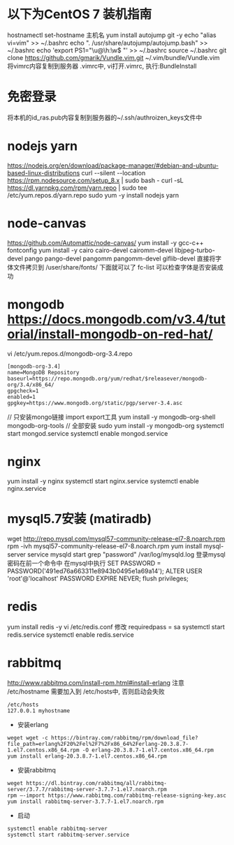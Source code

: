 # 以下为CentOS 7 装机指南
hostnamectl set-hostname 主机名
yum install autojump git -y
echo "alias vi=vim" >> ~/.bashrc
echo ". /usr/share/autojump/autojump.bash" >> ~/.bashrc
echo 'export PS1="\u@\h:\w$ "' >> ~/.bashrc
source ~/.bashrc
git clone https://github.com/gmarik/Vundle.vim.git ~/.vim/bundle/Vundle.vim
将vimrc内容复制到服务器 .vimrc中, vi打开.vimrc, 执行:BundleInstall

# 免密登录
将本机的id_ras.pub内容复制到服务器的~/.ssh/authroizen_keys文件中

# nodejs yarn
https://nodejs.org/en/download/package-manager/#debian-and-ubuntu-based-linux-distributions
curl --silent --location https://rpm.nodesource.com/setup_8.x | sudo bash -
curl -sL https://dl.yarnpkg.com/rpm/yarn.repo | sudo tee /etc/yum.repos.d/yarn.repo
sudo yum -y install nodejs yarn

# node-canvas
https://github.com/Automattic/node-canvas/
yum install -y gcc-c++ fontconfig
yum install -y cairo cairo-devel cairomm-devel libjpeg-turbo-devel pango pango-devel pangomm pangomm-devel giflib-devel
直接将字体文件拷贝到 /user/share/fonts/ 下面就可以了
fc-list 可以检查字体是否安装成功

# mongodb https://docs.mongodb.com/v3.4/tutorial/install-mongodb-on-red-hat/
vi /etc/yum.repos.d/mongodb-org-3.4.repo
```
[mongodb-org-3.4]
name=MongoDB Repository
baseurl=https://repo.mongodb.org/yum/redhat/$releasever/mongodb-org/3.4/x86_64/
gpgcheck=1
enabled=1
gpgkey=https://www.mongodb.org/static/pgp/server-3.4.asc
```
// 只安装mongo链接 import export工具
yum install -y mongodb-org-shell mongodb-org-tools
// 全部安装
sudo yum install -y mongodb-org
systemctl start  mongod.service
systemctl enable mongod.service

# nginx
yum install -y nginx
systemctl start nginx.service
systemctl enable nginx.service

# mysql5.7安装 (matiradb)
wget http://repo.mysql.com/mysql57-community-release-el7-8.noarch.rpm
rpm -ivh mysql57-community-release-el7-8.noarch.rpm
yum install mysql-server
service mysqld start
grep "password" /var/log/mysqld.log
登录mysql 密码在前一个命令中
在mysql中执行
SET PASSWORD = PASSWORD('491ed76a663311e8943b0495e1a69a14');
ALTER USER 'root'@'localhost' PASSWORD EXPIRE NEVER;
flush privileges;

# redis
yum install redis -y
vi /etc/redis.conf
修改 requiredpass = sa
systemctl start redis.service
systemctl enable redis.service

# rabbitmq
http://www.rabbitmq.com/install-rpm.html#install-erlang
注意 /etc/hostname 需要加入到 /etc/hosts中, 否则启动会失败
```
/etc/hosts
127.0.0.1 myhostname
```
* 安装erlang
```
weget wget -c https://bintray.com/rabbitmq/rpm/download_file?file_path=erlang%2F20%2Fel%2F7%2Fx86_64%2Ferlang-20.3.8.7-1.el7.centos.x86_64.rpm -O erlang-20.3.8.7-1.el7.centos.x86_64.rpm
yum install erlang-20.3.8.7-1.el7.centos.x86_64.rpm
```
* 安装rabbitmq
```
weget https://dl.bintray.com/rabbitmq/all/rabbitmq-server/3.7.7/rabbitmq-server-3.7.7-1.el7.noarch.rpm
rpm –-import https://www.rabbitmq.com/rabbitmq-release-signing-key.asc
yum install rabbitmq-server-3.7.7-1.el7.noarch.rpm
```
* 启动
```
systemctl enable rabbitmq-server
systemctl start rabbitmq-server.service
```
